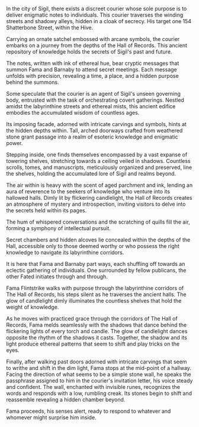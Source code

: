 In the city of Sigil, there exists a discreet courier whose sole purpose is to deliver enigmatic notes to individuals. This courier traverses the winding streets and shadowy alleys, hidden in a cloak of secrecy. His target one 154 Shatterbone Street, within the Hive.

Carrying an ornate satchel embossed with arcane symbols, the courier embarks on a journey from the depths of the Hall of Records. This ancient repository of knowledge holds the secrets of Sigil's past and future.

The notes, written with ink of ethereal hue, bear cryptic messages that summon Fama and Barnaby to attend secret meetings. Each message unfolds with precision, revealing a time, a place, and a hidden purpose behind the summons.

Some speculate that the courier is an agent of Sigil's unseen governing body, entrusted with the task of orchestrating covert gatherings.
Nestled amidst the labyrinthine streets and ethereal mists, this ancient edifice embodies the accumulated wisdom of countless ages.

Its imposing facade, adorned with intricate carvings and symbols, hints at the hidden depths within. Tall, arched doorways crafted from weathered stone grant passage into a realm of esoteric knowledge and enigmatic power.

Stepping inside, one finds themselves encompassed by a vast expanse of towering shelves, stretching towards a ceiling veiled in shadows. Countless scrolls, tomes, and manuscripts, meticulously organized and preserved, line the shelves, holding the accumulated lore of Sigil and realms beyond.

The air within is heavy with the scent of aged parchment and ink, lending an aura of reverence to the seekers of knowledge who venture into its hallowed halls. Dimly lit by flickering candlelight, the Hall of Records creates an atmosphere of mystery and introspection, inviting visitors to delve into the secrets held within its pages.

The hum of whispered conversations and the scratching of quills fill the air, forming a symphony of intellectual pursuit.

Secret chambers and hidden alcoves lie concealed within the depths of the Hall, accessible only to those deemed worthy or who possess the right knowledge to navigate its labyrinthine corridors.

It is here that Fama and Barnaby part ways, each shuffling off towards an eclectic gathering of individuals. One surrounded by fellow publicans, the other Fated initiates through and through.

Fama Flintstrike walks with purpose through the labyrinthine corridors of The Hall of Records, his steps silent as he traverses the ancient halls. The glow of candlelight dimly illuminates the countless shelves that hold the weight of knowledge.

As he moves with practiced grace through the corridors of The Hall of Records, Fama melds seamlessly with the shadows that dance behind the flickering lights of every torch and candle. The glow of candlelight dances opposite the rhythm of the shadows it casts. Together, the shadow and its light produce ethereal patterns that seem to shift and play tricks on the eyes.

Finally, after walking past doors adorned with intricate carvings that seem to writhe and shift in the dim light, Fama stops at the mid-point of a hallway. Facing the direction of what seems to be a simple stone wall, he speaks the passphrase assigned to him in the courier's invitation letter, his voice steady and confident. The wall, enchanted with invisible runes, recognizes the words and responds with a low, rumbling creak. Its stones begin to shift and reassemble revealing a hidden chamber beyond.

Fama proceeds, his senses alert, ready to respond to whatever and whomever might surprise him inside.